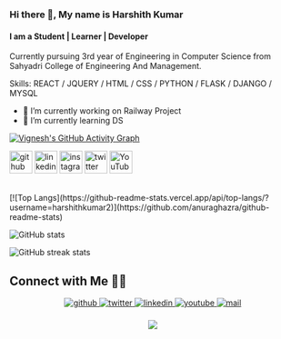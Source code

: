 ### Hi there 👋, My name is Harshith Kumar
#### I am a Student | Learner | Developer
Currently pursuing 3rd year of Engineering in Computer Science from Sahyadri College of Engineering And Management. 

Skills: REACT / JQUERY / HTML / CSS / PYTHON / FLASK / DJANGO / MYSQL

- 🔭 I’m currently working on Railway Project
- 🌱 I’m currently learning DS


[![Vignesh's GitHub Activity Graph](https://activity-graph.herokuapp.com/graph?username=harshithkumar2&theme=rogue)](https://github.com/vigneshshettyin)
<br>

[<img src='https://cdn.jsdelivr.net/npm/simple-icons@3.0.1/icons/github.svg' alt='github' height='40'>](https://github.com/harshithkumar2)  [<img src='https://cdn.jsdelivr.net/npm/simple-icons@3.0.1/icons/linkedin.svg' alt='linkedin' height='40'>](https://www.linkedin.com/in/harshith-kumar-bb8947178)   [<img src='https://cdn.jsdelivr.net/npm/simple-icons@3.0.1/icons/instagram.svg' alt='instagram' height='40'>](https://www.instagram.com/harshithkumar2)  [<img src='https://cdn.jsdelivr.net/npm/simple-icons@3.0.1/icons/twitter.svg' alt='twitter' height='40'>](https://twitter.com/Harshit87947038)  [<img src='https://cdn.jsdelivr.net/npm/simple-icons@3.0.1/icons/youtube.svg' alt='YouTube' height='40'>](https://www.youtube.com/channel/UCHp56CNmaOJx3hW0K9ylYMA)  

  <br/>
  [![Top Langs](https://github-readme-stats.vercel.app/api/top-langs/?username=harshithkumar2)](https://github.com/anuraghazra/github-readme-stats)

![GitHub stats](https://github-readme-stats.vercel.app/api?username=harshithkumar2&show_icons=true)  

![GitHub streak stats](https://github-readme-streak-stats.herokuapp.com/?user=harshithkumar2)  

## Connect with Me 🤝🏻
<div align="center">
<a href="https://github.com/harshithkumar2" target="_blank">
<img src=https://img.shields.io/badge/github-%2324292e.svg?&style=for-the-badge&logo=github&logoColor=white alt=github style="margin-bottom: 5px;" />
</a>
<a href="https://twitter.com/Harshit87947038" target="_blank">
<img src=https://img.shields.io/badge/twitter-%2300acee.svg?&style=for-the-badge&logo=twitter&logoColor=white alt=twitter style="margin-bottom: 5px;" />
</a>
<a href="https://linkedin.com/in/harshith-kumar-bb8947178" target="_blank">
<img src=https://img.shields.io/badge/linkedin-%231E77B5.svg?&style=for-the-badge&logo=linkedin&logoColor=white alt=linkedin style="margin-bottom: 5px;" />
</a>
<a href="https://www.youtube.com/channel/UCHp56CNmaOJx3hW0K9ylYMA" target="_blank">
<img src=https://img.shields.io/badge/youtube-%23EE4831.svg?&style=for-the-badge&logo=youtube&logoColor=white alt=youtube style="margin-bottom: 5px;" />
</a>
<a href="mailto:harshithkumar40@gmail.com" target="_blank">
<img src=https://img.shields.io/badge/Gmail-D14836?style=for-the-badge&logo=gmail&logoColor=white alt=mail style="margin-bottom: 5px;" />
</a>  
</div>  

  <br/>
<div align="center">
<img src="https://komarev.com/ghpvc/?username=harshithkumar2&label=PROFILE+VIEWS&color=brightgreen&style=flat-square" align="center" />
</div>

<br/>  

